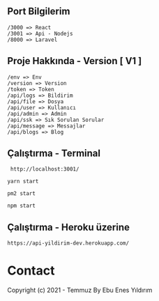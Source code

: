 
## Port Bilgilerim

 ```
 /3000 => React
 /3001 => Api - Nodejs
 /8000 => Laravel
  ```

  ## Proje Hakkında - Version [ V1 ]

 ```
 /env => Env
 /version => Version
 /token => Token
 /api/logs => Bildirim
 /api/file => Dosya
 /api/user => Kullanıcı
 /api/admin => Admin
 /api/ssk => Sık Sorulan Sorular
 /api/message => Messajlar
 /api/blogs => Blog

  ```


## Çalıştırma - Terminal

 ```
  http://localhost:3001/
 ```

```
yarn start
```
```
pm2 start
```
```
npm start
```

## Çalıştırma - Heroku üzerine

```
https://api-yildirim-dev.herokuapp.com/
```


# Contact
Copyright (c) 2021 - Temmuz  By Ebu Enes Yıldırım

